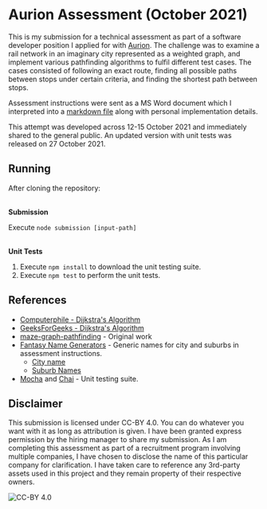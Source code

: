# Aurion Assessment (October 2021)

This is my submission for a technical assessment as part of a software developer position I applied for with [Aurion](https://aurion.com/). The challenge was to examine a rail network in an imaginary city represented as a weighted graph, and implement various pathfinding algorithms to fulfil different test cases. The cases consisted of following an exact route, finding all possible paths between stops under certain criteria, and finding the shortest path between stops.

Assessment instructions were sent as a MS Word document which I interpreted into a [markdown file](./instructions.md) along with personal implementation details.

This attempt was developed across 12-15 October 2021 and immediately shared to the general public. An updated version with unit tests was released on 27 October 2021.

## Running

After cloning the repository:

\
**Submission**

Execute `node submission [input-path]`

\
**Unit Tests**
1. Execute `npm install` to download the unit testing suite.
2. Execute `npm test` to perform the unit tests.

## References

* [Computerphile - Dijkstra's Algorithm](https://www.youtube.com/watch?v=GazC3A4OQTE)
* [GeeksForGeeks - Dijkstra's Algorithm](https://www.geeksforgeeks.org/dijkstras-shortest-path-algorithm-greedy-algo-7/)
* [maze-graph-pathfinding](https://github.com/tjohnston-softdev/maze-graph-pathfinding) - Original work
* [Fantasy Name Generators](https://www.fantasynamegenerators.com/) - Generic names for city and suburbs in assessment instructions.
	* [City name](https://www.fantasynamegenerators.com/city-names.php)
	* [Suburb Names](https://www.fantasynamegenerators.com/city-district-names.php)
* [Mocha](https://mochajs.org/) and [Chai](https://www.chaijs.com/) - Unit testing suite.

## Disclaimer

This submission is licensed under CC-BY 4.0. You can do whatever you want with it as long as attribution is given. I have been granted express permission by the hiring manager to share my submission. As I am completing this assessment as part of a recruitment program involving multiple companies, I have chosen to disclose the name of this particular company for clarification. I have taken care to reference any 3rd-party assets used in this project and they remain property of their respective owners.

![CC-BY 4.0](https://i.creativecommons.org/l/by/4.0/88x31.png)